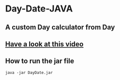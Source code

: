 # Day-Date-JAVA
## A custom Day calculator from Day

## [Have a look at this video](https://youtu.be/714LTMNJy5M)
## How to run the jar file

    java -jar DayDate.jar
